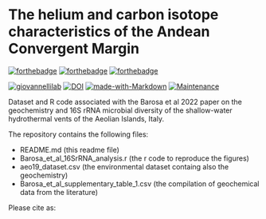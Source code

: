 # The helium and carbon isotope characteristics of the Andean Convergent Margin

[![forthebadge](https://forthebadge.com/images/badges/cc-by-nd.svg)](https://forthebadge.com)
[![forthebadge](https://forthebadge.com/images/badges/powered-by-coffee.svg)](https://forthebadge.com)
[![forthebadge](https://forthebadge.com/images/badges/built-with-science.svg)](https://forthebadge.com)


[![giovannellilab](https://img.shields.io/badge/BY-Giovannelli_Lab-blue)](http:s//www.donatogiovannelli.com)
[![DOI](https://zenodo.org/badge/DOI/10.5281/zenodo.6360624.svg)](https://doi.org/XXXX)
[![made-with-Markdown](https://img.shields.io/badge/Coded%20in-R-red.svg)](https://www.r-project.org/)
[![Maintenance](https://img.shields.io/badge/Maintained%3F-yes-green.svg)](https://GitHub.com/Naereen/StrapDown.js/graphs/commit-activity)


Dataset and R code associated with the Barosa et al 2022 paper on the geochemistry and 16S rRNA microbial diversity of the shallow-water hydrothermal vents of the Aeolian Islands, Italy.

The repository contains the following files:

- README.md (this readme file)
- Barosa_et_al_16SrRNA_analysis.r (the r code to reproduce the figures)
- aeo19_dataset.csv (the environmental dataset containg also the geochemistry)
- Barosa_et_al_supplementary_table_1.csv (the compilation of geochemical data from the literature)

Please cite as:
